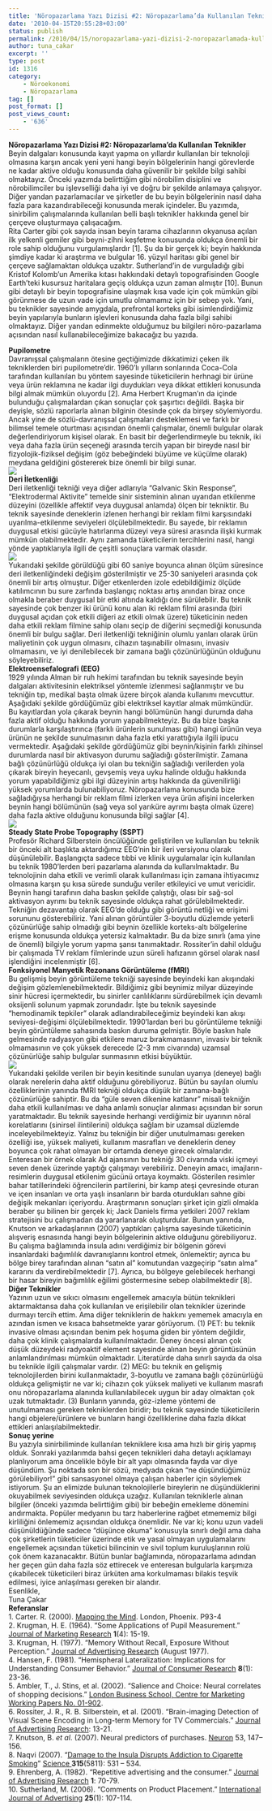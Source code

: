 ```yaml
---
title: 'Nöropazarlama Yazı Dizisi #2: Nöropazarlama’da Kullanılan Teknikler'
date: '2010-04-15T20:55:28+03:00'
status: publish
permalink: /2010/04/15/noropazarlama-yazi-dizisi-2-noropazarlamada-kullanilan-teknikler-2
author: tuna_cakar
excerpt: ''
type: post
id: 1316
category:
    - Nöroekonomi
    - Nöropazarlama
tag: []
post_format: []
post_views_count:
    - '636'
---
```

**Nöropazarlama Yazı Dizisi #2: Nöropazarlama’da Kullanılan Teknikler**  
Beyin dalgaları konusunda kayıt yapma on yıllardır kullanılan bir teknoloji olmasına karşın ancak yeni yeni hangi beyin bölgelerinin hangi görevlerde ne kadar aktive olduğu konusunda daha güvenilir bir şekilde bilgi sahibi olmaktayız. Önceki yazımda belirttiğim gibi nörobilim disiplini ve nörobilimciler bu işlevselliği daha iyi ve doğru bir şekilde anlamaya çalışıyor. Diğer yandan pazarlamacılar ve şirketler de bu beyin bölgelerinin nasıl daha fazla para kazandırabileceği konusunda merak içindeler. Bu yazımda, sinirbilim çalışmalarında kullanılan belli başlı teknikler hakkında genel bir çerçeve oluşturmaya çalışacağım.  
Rita Carter gibi çok sayıda insan beyin tarama cihazlarının okyanusa açılan ilk yelkenli gemiler gibi beyni-zihni keşfetme konusunda oldukça önemli bir role sahip olduğunu vurgulamışlardır \[1\]. Şu da bir gerçek ki; beyin hakkında şimdiye kadar ki araştırma ve bulgular 16. yüzyıl haritası gibi genel bir çerçeve sağlamaktan oldukça uzaktır. Sutherland’in de vurguladığı gibi Kristof Kolomb’un Amerika kıtası hakkındaki detaylı topografisinden Google Earth’teki kusursuz haritalara geçiş oldukça uzun zaman almıştır \[10\]. Bunun gibi detaylı bir beyin topografisine ulaşmak kısa vade için çok mümkün gibi görünmese de uzun vade için umutlu olmamamız için bir sebep yok. Yani, bu teknikler sayesinde amygdala, prefrontal korteks gibi isimlendirdiğimiz beyin yapılarıyla bunların işlevleri konusunda daha fazla bilgi sahibi olmaktayız. Diğer yandan edinmekte olduğumuz bu bilgileri nöro-pazarlama açısından nasıl kullanabileceğimize bakacağız bu yazıda.  
  
**Pupilometre**  
Davranışsal çalışmaların ötesine geçtiğimizde dikkatimizi çeken ilk tekniklerden biri pupilometre’dir. 1960’lı yılların sonlarında Coca-Cola tarafından kullanılan bu yöntem sayesinde tüketicilerin herhnagi bir ürüne veya ürün reklamına ne kadar ilgi duydukları veya dikkat ettikleri konusunda bilgi almak mümkün oluyordu \[2\]. Ama Herbert Krugman’ın da içinde bulunduğu çalışmalardan çıkan sonuçlar çok şaşırtıcı değildi. Başka bir deyişle, sözlü raporlarla alınan bilginin ötesinde çok da birşey söylemiyordu. Ancak yine de sözlü-davranışsal çalışmaları desteklemesi ve farklı bir bilimsel temele oturtması açısından önemli çalışmalar, önemli bulgular olarak değerlendiriyorum kişisel olarak. En basit bir değerlendirmeyle bu teknik, iki veya daha fazla ürün seçeneği arasında tercih yapan bir bireyde nasıl bir fizyolojik-fiziksel değişim (göz bebeğindeki büyüme ve küçülme olarak) meydana geldiğini göstererek bize önemli bir bilgi sunar.  
![](http://z.about.com/d/vision/1/G/o/0/-/-/pupilpicture.jpg)  
**Deri İletkenliği**  
Deri iletkenliği tekniği veya diğer adlarıyla “Galvanic Skin Response”, “Elektrodermal Aktivite” temelde sinir sisteminin alınan uyarıdan etkilenme düzeyini (özellikle affektif veya duygusal anlamda) ölçen bir tekniktir. Bu teknik sayesinde deneklerin izlenen herhangi bir reklam filmi karşısındaki uyarılma-etkilenme seviyeleri ölçülebilmektedir. Bu sayede, bir reklamın duygusal etkisi gücüyle hatırlanma düzeyi veya süresi arasında ilişki kurmak mümkün olabilmektedir. Aynı zamanda tüketicilerin tercihlerini nasıl, hangi yönde yaptıklarıyla ilgili de çeşitli sonuçlara varmak olasıdır.  
![](http://upload.wikimedia.org/wikipedia/commons/8/81/Gsr.svg)  
Yukarıdaki şekilde görüldüğü gibi 60 saniye boyunca alınan ölçüm süresince deri iletkenliğindeki değişim gösterilmiştir ve 25-30 saniyeleri arasında çok önemli bir artış olmuştur. Diğer etkenlerden izole edebildiğimiz ölçüde katılımcının bu sure zarfında başlangıç noktası artış anından biraz once olmakla beraber duygusal bir etki altında kaldığı öne sürülebilir. Bu teknik sayesinde çok benzer iki ürünü konu alan iki reklam filmi arasında (biri duygusal açıdan çok etkili diğeri az etkili olmak üzere) tüketicinin neden daha etkili reklam filmine sahip olanı seçip de diğerini seçmediği konusunda önemli bir bulgu sağlar. Deri iletkenliği tekniğinin olumlu yanları olarak ürün maliyetinin çok uygun olmasını, cihazın taşınabilir olmasını, invasiv olmamasını, ve iyi denilebilecek bir zamana bağlı çözünürlüğünün olduğunu söyleyebiliriz.  
**Elektroensefalografi (EEG)**  
1929 yılında Alman bir ruh hekimi tarafından bu teknik sayesinde beyin dalgaları aktivitesinin elektriksel yöntemle izlenmesi sağlanmıştır ve bu tekniğin tıp, medikal başta olmak üzere birçok alanda kullanımı mevcuttur. Aşağıdaki şekilde gördüğümüz gibi elektriksel kayıtlar almak mümkündür. Bu kayıtlardan yola çıkarak beynin hangi bölümünün hangi durumda daha fazla aktif olduğu hakkında yorum yapabilmekteyiz. Bu da bize başka durumlarla karşılaştırınca (farklı ürünlerin sunulması gibi) hangi ürünün veya ürünün ne şekilde sunulmasının daha fazla etki yarattığıyla ilgili ipucu vermektedir. Aşağıdaki şekilde gördüğümüz gibi beynin/kişinin farklı zihinsel durumlarda nasıl bir aktivasyon durumu sağladığı gösterilmiştir. Zamana bağlı çözünürlüğü oldukça iyi olan bu tekniğin sağladığı verilerden yola çıkarak bireyin heyecanlı, gevşemiş veya uyku halinde olduğu hakkında yorum yapabildiğimiz gibi ilgi düzeyinin artışı hakkında da güvenilirliği yüksek yorumlarda bulunabiliyoruz. Nöropazarlama konusunda bize sağladığıysa herhangi bir reklam filmi izlerken veya ürün afişini incelerken beynin hangi bölümünün (sağ veya sol yarıküre ayrımı başta olmak üzere) daha fazla aktive olduğunu konusunda bilgi sağlar \[4\].  
![](http://www.meditationresearchinstitute.org/mriimages/eeg.gif)  
**Steady State Probe Topography (SSPT)**  
Profesör Richard Silberstein öncülüğünde geliştirilen ve kullanılan bu teknik bir önceki alt başlıkta aktardığımız EEG’nin bir ileri versiyonu olarak düşünülebilir. Başlangıçta sadece tıbbi ve klinik uygulamalar için kullanılan bu teknik 1980’lerden beri pazarlama alanında da kullanılmaktadır. Bu teknolojinin daha etkili ve verimli olarak kullanılması için zamana ihtiyacımız olmasına karşın şu kısa sürede sunduğu veriler etkileyici ve umut vericidir. Beynin hangi tarafının daha baskın şekilde çalıştığı, olası bir sağ-sol aktivasyon ayrımı bu teknik sayesinde oldukça rahat görülebilmektedir. Tekniğin dezavantajı olarak EEG’de olduğu gibi görüntü netliği ve erişimi sorununu gösterebiliriz. Yani alınan görüntüler 3-boyutlu düzlemde yeterli çözünürlüğe sahip olmadığı gibi beynin özellikle korteks-altı bölgelerine erişme konusunda oldukça yetersiz kalmaktadır. Bu da bize sınırlı (ama yine de önemli) bilgiyle yorum yapma şansı tanımaktadır. Rossiter’in dahil olduğu bir çalışmada TV reklam filmlerinde uzun süreli hafızanın görsel olarak nasıl işlendiğini incelenmiştir \[6\].  
**Fonksiyonel Manyetik Rezonans Görüntüleme (fMRI)**  
Bu gelişmiş beyin görüntüleme tekniği sayesinde beyindeki kan akışındaki değişim gözlemlenebilmektedir. Bildiğimiz gibi beynimiz milyar düzeyinde sinir hücresi içermektedir, bu sinirler canlılıklarını sürdürebilmek için devamlı oksijenli solunum yapmak zorundadır. İşte bu teknik sayesinde “hemodinamik tepkiler” olarak adlandırabileceğimiz beyindeki kan akışı seviyesi-değişimi ölçülebilmektedir. 1990’lardan beri bu görüntüleme tekniği beyin görüntüleme sahasında baskın duruma gelmiştir. Böyle baskın hale gelmesinde radyasyon gibi etkilere maruz bırakmamasının, invasiv bir teknik olmamasının ve çok yüksek derecede (2-3 mm civarında) uzamsal çözünürlüğe sahip bulgular sunmasının etkisi büyüktür.  
![](http://upload.wikimedia.org/wikipedia/commons/1/15/FMRI.jpg)  
Yukarıdaki şekilde verilen bir beyin kesitinde sunulan uyarıya (deneye) bağlı olarak nerelerin daha aktif olduğunu görebiliyoruz. Bütün bu sayılan olumlu özelliklerinin yanında fMRI tekniği oldukça düşük bir zamana-bağlı çözünürlüğe sahiptir. Bu da “güle seven dikenine katlanır” misali tekniğin daha etkili kullanılması ve daha anlamlı sonuçlar alınması açısından bir sorun yaratmaktadır. Bu teknik sayesinde herhangi verdiğimiz bir uyarının nöral korelatlarını (sinirsel ilintilerini) oldukça sağlam bir uzamsal düzlemde inceleyebilmekteyiz. Yalnız bu tekniğin bir diğer unutulmaması gereken özelliği ise, yüksek maliyeti, kullanım masrafları ve deneklerin deney boyunca çok rahat olmayan bir ortamda deneye girecek olmalarıdır.  
Enteresan bir örnek olarak Ad ajansının bu tekniği 30 civarında viski içmeyi seven denek üzerinde yaptığı çalışmayı verebiliriz. Deneyin amacı, imajların-resimlerin duygusal etkilenim gücünü ortaya koymaktı. Gösterilen resimler bahar tatillerindeki öğrencilerin partilerini, bir kamp ateşi çevresinde oturan ve içen insanları ve orta yaşlı insanların bir barda oturdukları sahne gibi değişik mekanları içeriyordu. Araştırmanın sonuçları şirket için gizli olmakla beraber şu bilinen bir gerçek ki; Jack Daniels firma yetkileri 2007 reklam stratejisini bu çalışmadan da yararlanarak oluşturdular. Bunun yanında, Knutson ve arkadaşlarının (2007) yaptıkları çalışma sayesinde tüketicinin alışveriş esnasında hangi beyin bölgelerinin aktive olduğunu görebiliyoruz. Bu çalışma bağlamında insula adını verdiğimiz bir bölgenin görevi insanlardaki bağımlılık davranışlarını kontrol etmek, önlemektir; ayrıca bu bölge birey tarafından alınan “satın al” komutundan vazgeçirip “satın alma” kararını da verdirebilmektedir \[7\]. Ayrıca, bu bölgeye gelebilecek herhangi bir hasar bireyin bağımlılık eğilimi göstermesine sebep olabilmektedir \[8\].  
**Diğer Teknikler**  
Yazının uzun ve sıkıcı olmasını engellemek amacıyla bütün teknikleri aktarmaktansa daha çok kullanılan ve erişilebilir olan teknikler üzerinde durmayı tercih ettim. Ama diğer tekniklerin de hakkını yememek amacıyla en azından ismen ve kısaca bahsetmekte yarar görüyorum. (1) PET: bu teknik invasive olması açısından benim pek hoşuma giden bir yöntem değildir, daha çok klinik çalışmalarda kullanılmaktadır. Deney öncesi alınan çok düşük düzeydeki radyoaktif element sayesinde alınan beyin görüntüsünün anlamlandırılması mümkün olmaktadır. Literatürde daha sınırlı sayıda da olsa bu teknikle ilgili çalışmalar vardır. (2) MEG: bu teknik en gelişmiş teknolojilerden birini kullanmaktadır, 3-boyutlu ve zamana bağlı çözünürlüğü oldukça gelişmiştir ne var ki; cihazın çok yüksek maliyeti ve kullanım masrafı onu nöropazarlama alanında kullanılabilecek uygun bir aday olmaktan çok uzak tutmaktadır. (3) Bunların yanında, göz-izleme yöntemi de unutulmaması gereken tekniklerden biridir; bu teknik sayesinde tüketicilerin hangi objelere/ürünlere ve bunların hangi özelliklerine daha fazla dikkat ettikleri anlaışılabilmektedir.  
**Sonuç yerine**  
Bu yazıyla sinirbiliminde kullanılan tekniklere kısa ama hızlı bir giriş yapmış olduk. Sonraki yazılarımda bahsi geçen teknikleri daha detaylı açıklamayı planlıyorum ama öncelikle böyle bir alt yapı olmasında fayda var diye düşündüm. Şu noktada son bir sözü, medyada çıkan “ne düşündüğümüz görülebiliyor!” gibi sansasyonel olmaya çalışan haberler için söylemek istiyorum. Şu an elimizde bulunan teknolojilerle bireylerin ne düşündüklerini okuyabilmek seviyesinden oldukça uzağız. Kullanılan tekniklerle alınan bilgiler (önceki yazımda belirttiğim gibi) bir bebeğin emekleme dönemini andırmakta. Popüler medyanın bu tarz haberlerine rağbet etmememiz bilgi kirliliğini önlememiz açısından oldukça önemlidir. Ne var ki; konu uzun vadeli düşünüldüğünde sadece “düşünce okuma” konusuyla sınırlı değil ama daha çok şirketlerin tüketiciler üzerinde etik ve yasal olmayan uygulamalarını engellemek açısından tüketici bilincinin ve sivil toplum kuruluşlarının rolü çok önem kazanacaktır. Bütün bunlar bağlamında, nöropazarlama adından her geçen gün daha fazla söz ettirecek ve enteresan bulgularla karşımıza çıkabilecek tüketicileri biraz ürküten ama korkulmaması bilakis teşvik edilmesi, iyice anlaşılması gereken bir alandır.  
Esenlikle,  
Tuna Çakar  
**Referanslar**  
1\. Carter. R. (2000). <span style="text-decoration: underline;">Mapping the Mind</span>. London, Phoenix. P93-4  
2\. Krugman, H. E. (1964). “Some Applications of Pupil Measurement.” <span style="text-decoration: underline;">Journal of Marketing Research</span> **1**(4): 15-19.  
3\. Krugman, H. (1977). “Memory Without Recall, Exposure Without Perception.” <span style="text-decoration: underline;">Journal of Advertising Research</span> (August 1977).  
4\. Hansen, F. (1981). “Hemispheral Lateralization: Implications for Understanding Consumer Behavior.” <span style="text-decoration: underline;">Journal of Consumer Research</span> **8**(1): 23-36.  
5\. Ambler, T., J. Stins, et al. (2002). “Salience and Choice: Neural correlates of shopping decisions.” <span style="text-decoration: underline;">London Business School, Centre for Marketing Working Papers No. 01-902</span>.  
6\. Rossiter, J. R., R. B. Silberstein, et al. (2001). “Brain-imaging Detection of Visual Scene Encoding in Long-term Memory for TV Commercials.” <span style="text-decoration: underline;">Journal of Advertising Research</span>: 13-21.  
7\. Knutson, B. *et al*. (2007). Neural predictors of purchases. <span style="text-decoration: underline;">Neuron</span> 53, 147–156.  
8\. Naqvi (2007). “[Damage to the Insula Disrupts Addiction to Cigarette Smoking](http://www.sciencemag.org/cgi/content/abstract/315/5811/531)” <span style="text-decoration: underline;">Science </span>**315**(5811): 531 – 534.  
9\. Ehrenberg, A. (1982). “Repetitive advertising and the consumer.” <span style="text-decoration: underline;">Journal of Advertising Research</span> **1**: 70-79.  
10\. Sutherland, M. (2006). “Comments on Product Placement.” <span style="text-decoration: underline;">International Journal of Advertising</span> **25**(1): 107-114.